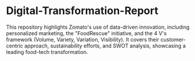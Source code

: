 # Digital-Transformation-Report
This repository highlights Zomato's use of data-driven innovation, including personalized marketing, the "FoodRescue" initiative, and the 4 V's framework (Volume, Variety, Variation, Visibility). It covers their customer-centric approach, sustainability efforts, and SWOT analysis, showcasing a leading food-tech transformation.
